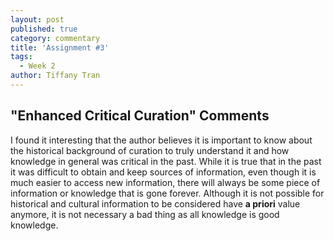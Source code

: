 ```yaml
---
layout: post
published: true
category: commentary
title: 'Assignment #3'
tags:
  - Week 2
author: Tiffany Tran
---
```

## "Enhanced Critical Curation" Comments

I found it interesting that the author believes it is important to know about the historical background of curation to truly understand it and how knowledge in general was critical in the past. While it is true that in the past it was difficult to obtain and keep sources of information, even though it is much easier to access new information, there will always be some piece of information or knowledge that is gone forever. Although it is not possible for historical and cultural information to be considered have __a priori__ value anymore, it is not necessary a bad thing as all knowledge is good knowledge.